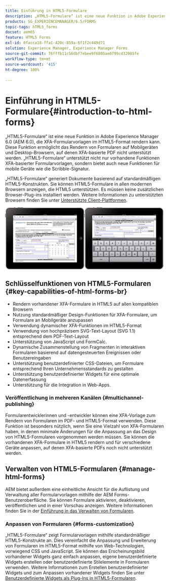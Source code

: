```yaml
---
title: Einführung in HTML5-Formulare
description: „HTML5-Formulare“ ist eine neue Funktion in Adobe Experience Manager 6.0 (AEM 6.0), die XFA-Formularvorlagen im HTML5-Format rendern kann.
products: SG_EXPERIENCEMANAGER/6.5/FORMS
topic-tags: hTML5_forms
docset: aem65
feature: HTML5 Forms
exl-id: 0facca18-ffa1-420c-859a-6f1f2c449d71
solution: Experience Manager, Experience Manager Forms
source-git-commit: 76fffb11c56dbf7ebee9f6805ae0799cd32985fe
workflow-type: tm+mt
source-wordcount: '415'
ht-degree: 100%

---
```


# Einführung in HTML5-Formulare{#introduction-to-html-forms}

„HTML5-Formulare“ ist eine neue Funktion in Adobe Experience Manager 6.0 (AEM 6.0), die XFA-Formularvorlagen im HTML5-Format rendern kann. Diese Funktion ermöglicht das Rendern von Formularen auf Mobilgeräten und Desktop-Browsern, auf denen XFA-basierte PDF nicht unterstützt werden. „HTML5-Formulare“ unterstützt nicht nur vorhandene Funktionen XFA-basierter Formularvorlagen, sondern bietet auch neue Funktionen für mobile Geräte wie die Scribble-Signatur.

„HTML5-Formulare“ generiert Dokumente basierend auf standardmäßigen HTML5-Konstrukten. Sie können HTML5-Formulare in allen modernen Browsern anzeigen, die HTML5 unterstützen. Es müssen keine zusätzlichen Browser-Plug-ins installiert werden. Weitere Informationen zu unterstützten Browsern finden Sie unter [Unterstützte Client-Plattformen](https://adobe.com/go/learn_aemforms_supportedplatforms_63_de).

![HTML5-Formularvorschau](do-not-localize/mobile_form_on_an_ipad_date_14.png)

## Schlüsselfunktionen von HTML5-Formularen {#key-capabilities-of-html-forms-br}

* Rendern vorhandener XFA-Formulare in HTML5 auf allen kompatiblen Browsern
* Nutzung standardmäßiger Design-Funktionen für XFA-Formulare, um Formulare an Mobilgeräte anzupassen
* Verwendung dynamischer XFA-Funktionen im HTML5-Format
* Verwendung von hochpräzisem SVG-Text-Layout (SVG 1.1) entsprechend dem PDF-Text-Layout
* Unterstützung von JavaScript und FormCalc.
* Dynamische Zusammenstellung von Fragmenten in interaktiven Formularen basierend auf datengesteuerten Ereignissen oder Benutzereingaben
* Unterstützung benutzerdefinierter CSS-Dateien, um Formulare entsprechend Ihren Unternehmensstandards zu gestalten
* Unterstützung benutzerdefinierter Widgets für eine optimale Datenerfassung
* Unterstützung für die Integration in Web-Apps.

### Veröffentlichung in mehreren Kanälen {#multichannel-publishing}

Formularentwicklerinnen und -entwickler können eine XFA-Vorlage zum Rendern von Formularen im PDF- und HTML5-Format verwenden. Diese Funktion ist besonders nützlich, wenn Sie eine Vielzahl von XFA-Formularen haben, in denen minimale Änderungen für die Anpassung an das Design von HTML5-Formularen vorgenommen werden müssen. Sie können die vorhandenen XFA-Formulare in HTML5 rendern und für verschiedene Geräte anpassen, auf denen XFA-basierte PDFs noch nicht unterstützt werden.

## Verwalten von HTML5-Formularen {#manage-html-forms}

AEM bietet außerdem eine einheitliche Ansicht für die Auflistung und Verwaltung aller Formularvorlagen mithilfe der AEM Forms-Benutzeroberfläche. Sie können Formulare aktivieren, deaktivieren, veröffentlichen und in einer Vorschau anzeigen. Weitere Informationen finden Sie in der [Einführung in das Verwalten von Formularen](../../forms/using/introduction-managing-forms.md).

### Anpassen von Formularen {#forms-customization}

„HTML5-Formulare“ zeigt Formularvorlagen mithilfe standardmäßiger HTML5-Konstrukte an. Dies vereinfacht die Anpassung und Erweiterung von Formularen im HTML5-Format mithilfe von Web-Technologien, vorwiegend CSS und JavaScript. Sie können das Erscheinungsbild vorhandener Widgets ganz einfach anpassen, eigene benutzerdefinierte Widgets erstellen oder benutzerdefinierte Stilelemente in Formularen verwenden. Weitere Informationen zum Erstellen benutzerdefinierter Widgets und zum Anpassen vorhandener Widgets finden Sie unter [Benutzerdefinierte Widgets als Plug-Ins in HTML5-Formularen](../../forms/using/custom-widgets.md).
